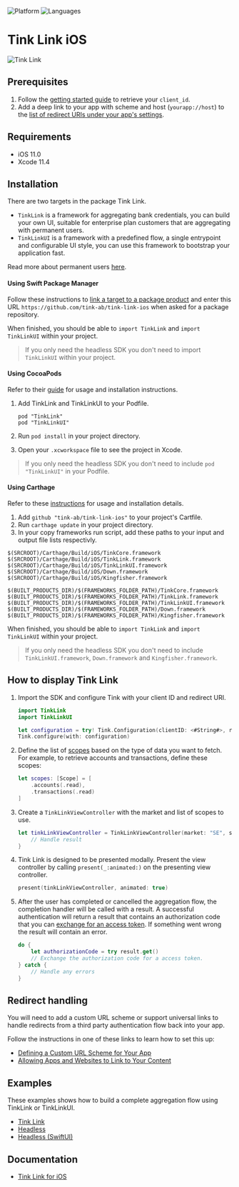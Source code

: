 ![Platform](https://img.shields.io/badge/platform-iOS-orange.svg)
![Languages](https://img.shields.io/badge/languages-swift-orange.svg)

# Tink Link iOS

![Tink Link](https://images.ctfassets.net/tmqu5vj33f7w/4YdZUwzfmUjvNKO0tHvKVj/ec14ed052771e3ef10156c29ccf004f0/overview.png)

## Prerequisites

1. Follow the [getting started guide](https://docs.tink.com/resources/getting-started/set-up-your-account) to retrieve your `client_id`.
2. Add a deep link to your app with scheme and host (`yourapp://host`) to the [list of redirect URIs under your app's settings](https://console.tink.com/overview).

## Requirements

- iOS 11.0
- Xcode 11.4

## Installation
There are two targets in the package Tink Link.
- `TinkLink` is a framework for aggregating bank credentials, you can build your own UI, suitable for enterprise plan customers that are aggregating with permanent users.
- `TinkLinkUI` is a framework with a predefined flow, a single entrypoint and configurable UI style, you can use this framework to bootstrap your application fast.

Read more about permanent users [here](https://docs.tink.com/resources/tutorials/permanent-users).

#### Using Swift Package Manager

Follow these instructions to [link a target to a package product](https://help.apple.com/xcode/mac/current/#/devb83d64851) and enter this URL `https://github.com/tink-ab/tink-link-ios` when asked for a package repository.

When finished, you should be able to `import TinkLink` and  `import TinkLinkUI` within your project.

> If you only need the headless SDK you don't need to import `TinkLinkUI` within your project.

#### Using CocoaPods
Refer to their [guide](https://guides.cocoapods.org/using/using-cocoapods.html) for usage and installation instructions.

1. Add TinkLink and TinkLinkUI to your Podfile.
    ```
    pod "TinkLink"
    pod "TinkLinkUI"
    ```

2. Run `pod install` in your project directory.

3. Open your `.xcworkspace` file to see the project in Xcode.

> If you only need the headless SDK you don't need to include `pod "TinkLinkUI"` in your Podfile. 

#### Using Carthage
Refer to these [instructions](https://github.com/Carthage/Carthage#installing-carthage) for usage and installation details.

1. Add `github "tink-ab/tink-link-ios"` to your project's Cartfile. 
2. Run `carthage update` in your project directory.
3. In your copy frameworks run script, add these paths to your input and output file lists respectivly.
```
$(SRCROOT)/Carthage/Build/iOS/TinkCore.framework
$(SRCROOT)/Carthage/Build/iOS/TinkLink.framework
$(SRCROOT)/Carthage/Build/iOS/TinkLinkUI.framework
$(SRCROOT)/Carthage/Build/iOS/Down.framework
$(SRCROOT)/Carthage/Build/iOS/Kingfisher.framework
```
```
$(BUILT_PRODUCTS_DIR)/$(FRAMEWORKS_FOLDER_PATH)/TinkCore.framework
$(BUILT_PRODUCTS_DIR)/$(FRAMEWORKS_FOLDER_PATH)/TinkLink.framework
$(BUILT_PRODUCTS_DIR)/$(FRAMEWORKS_FOLDER_PATH)/TinkLinkUI.framework
$(BUILT_PRODUCTS_DIR)/$(FRAMEWORKS_FOLDER_PATH)/Down.framework
$(BUILT_PRODUCTS_DIR)/$(FRAMEWORKS_FOLDER_PATH)/Kingfisher.framework
```

When finished, you should be able to `import TinkLink`  and `import TinkLinkUI` within your project.

> If you only need the headless SDK you don't need to include `TinkLinkUI.framework`, `Down.framework` and `Kingfisher.framework`.

## How to display Tink Link

1. Import the SDK and configure Tink with your client ID and redirect URI.
    ```swift
    import TinkLink
    import TinkLinkUI
    
    let configuration = try! Tink.Configuration(clientID: <#String#>, redirectURI: <#URL#>)
    Tink.configure(with: configuration)
    ```

2. Define the list of [scopes](https://docs.tink.com/api/#introduction-authentication-authorization-scopes) based on the type of data you want to fetch. For example, to retrieve accounts and transactions, define these scopes:
    ```swift
    let scopes: [Scope] = [
        .accounts(.read), 
        .transactions(.read)
    ]
    ```

3. Create a `TinkLinkViewController` with the market and list of scopes to use.
    ```swift
    let tinkLinkViewController = TinkLinkViewController(market: "SE", scopes: scopes) { result in 
        // Handle result
    }
    ```
    
4. Tink Link is designed to be presented modally. Present the view controller by calling `present(_:animated:)` on the presenting view controller. 
    ```swift
    present(tinkLinkViewController, animated: true)
    ```

5. After the user has completed or cancelled the aggregation flow, the completion handler will be called with a result. A successful authentication will return a result that contains an authorization code that you can [exchange for an access token](https://docs.tink.com/resources/getting-started/retrieve-access-token). If something went wrong the result will contain an error.
    ```swift
    do {
        let authorizationCode = try result.get()
        // Exchange the authorization code for a access token.
    } catch {
        // Handle any errors
    }
    ```

## Redirect handling

You will need to add a custom URL scheme or support universal links to handle redirects from a third party authentication flow back into your app.

Follow the instructions in one of these links to learn how to set this up:

- [Defining a Custom URL Scheme for Your App](https://developer.apple.com/documentation/uikit/inter-process_communication/allowing_apps_and_websites_to_link_to_your_content/defining_a_custom_url_scheme_for_your_app)
- [Allowing Apps and Websites to Link to Your Content](https://developer.apple.com/documentation/uikit/inter-process_communication/allowing_apps_and_websites_to_link_to_your_content)

## Examples
These examples shows how to build a complete aggregation flow using TinkLink or TinkLinkUI.
- [Tink Link](Examples/TinkLinkExample)
- [Headless](Examples/HeadlessExample) 
- [Headless (SwiftUI)](Examples/HeadlessExample-SwiftUI)

## Documentation
- [Tink Link for iOS](https://docs.tink.com/resources/tink-link-ios/tink-link-ios-overview)
